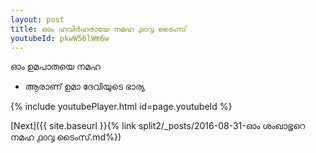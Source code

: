 ```yaml
---
layout: post
title: ഓം ഹവിർഹരായേ നമഹ ൧൦൮ ടൈംസ്
youtubeId: pkwW56lWm6w
---
```

 
 
 ഓം ഉമപാതയെ നമഹ 
 
 -  ആരാണ് ഉമാ ദേവിയുടെ ഭാര്യ 
 
  
 
  
 
 
 
 
 
 


{% include youtubePlayer.html id=page.youtubeId %}
 
[Next]({{ site.baseurl }}{% link  split2/_posts/2016-08-31-ഓം ശംഖാഭൃറെ നമഹ ൧൦൮ ടൈംസ്.md%})
 
